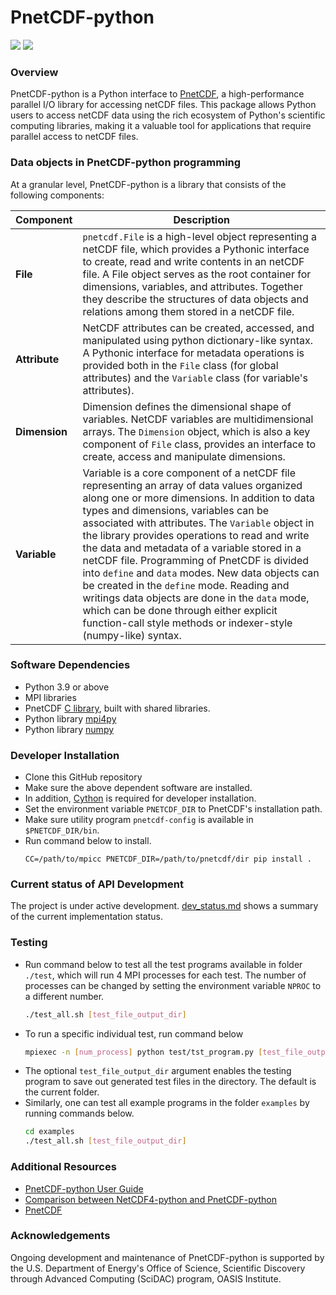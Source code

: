 # PnetCDF-python
![](https://img.shields.io/badge/python-v3.9-blue) ![](https://img.shields.io/badge/tests%20passed-49-brightgreen)

### Overview
PnetCDF-python is a Python interface to
[PnetCDF](https://parallel-netcdf.github.io/), a high-performance parallel I/O
library for accessing netCDF files.
This package allows Python users to access netCDF data using the rich ecosystem
of Python's scientific computing libraries, making it a valuable tool for
applications that require parallel access to netCDF files.

### Data objects in PnetCDF-python programming

At a granular level, PnetCDF-python is a library that consists of the following
components:

| Component | Description |
| ---- | --- |
| **File** |`pnetcdf.File` is a high-level object representing a netCDF file, which provides a Pythonic interface to create, read and write contents in an netCDF file. A File object serves as the root container for dimensions, variables, and attributes. Together they describe the structures of data objects and relations among them stored in a netCDF file. |
| **Attribute** | NetCDF attributes can be created, accessed, and manipulated using python dictionary-like syntax. A Pythonic interface for metadata operations is provided both in the `File` class (for global attributes) and the `Variable` class (for variable's attributes). |
| **Dimension** | Dimension defines the dimensional shape of variables. NetCDF variables are multidimensional arrays. The `Dimension` object, which is also a key component of `File` class, provides an interface to create, access and manipulate dimensions. |
| **Variable** | Variable is a core component of a netCDF file representing an array of data values organized along one or more dimensions. In addition to data types and dimensions, variables can be associated with attributes. The `Variable` object in the library provides operations to read and write the data and metadata of a variable stored in a netCDF file. Programming of PnetCDF is divided into `define` and `data` modes. New data objects can be created in the `define` mode. Reading and writings data objects are done in the `data` mode, which can be done through either explicit function-call style methods or indexer-style (numpy-like) syntax. |

### Software Dependencies
* Python 3.9 or above
* MPI libraries
* PnetCDF [C library](https://github.com/Parallel-netCDF/PnetCDF), built with shared libraries.
* Python library [mpi4py](https://mpi4py.readthedocs.io/en/stable/install.html)
* Python library [numpy](http://www.numpy.org/)

### Developer Installation
* Clone this GitHub repository
* Make sure the above dependent software are installed.
* In addition, [Cython](http://cython.org/) is required for developer installation.
* Set the environment variable `PNETCDF_DIR` to PnetCDF's installation path.
* Make sure utility program `pnetcdf-config` is available in `$PNETCDF_DIR/bin`.
* Run command below to install.
  ```
  CC=/path/to/mpicc PNETCDF_DIR=/path/to/pnetcdf/dir pip install .
  ```

### Current status of API Development
The project is under active development. [dev_status.md](docs/dev_status.md) shows
a summary of the current implementation status.


### Testing
* Run command below to test all the test programs available in folder `./test`,
  which will run 4 MPI processes for each test. The number of processes can be
  changed by setting the environment variable `NPROC` to a different number.
  ```sh
  ./test_all.sh [test_file_output_dir]
  ```
* To run a specific individual test, run command below
  ```sh
  mpiexec -n [num_process] python test/tst_program.py [test_file_output_dir]
  ```
* The optional `test_file_output_dir` argument enables the testing program to
  save out generated test files in the directory. The default is the current
  folder.
* Similarly, one can test all example programs in the folder `examples` by
  running commands below.
  ```sh
  cd examples
  ./test_all.sh [test_file_output_dir]
  ```


### Additional Resources
* [PnetCDF-python User Guide](https://pnetcdf-python.readthedocs.io/en/latest/)
* [Comparison between NetCDF4-python and PnetCDF-python](docs/nc4_vs_pnetcdf.md)
* [PnetCDF](https://parallel-netcdf.github.io/)

### Acknowledgements
Ongoing development and maintenance of PnetCDF-python is supported by the U.S. Department of Energy's Office of Science, Scientific Discovery through Advanced Computing (SciDAC) program, OASIS Institute.

